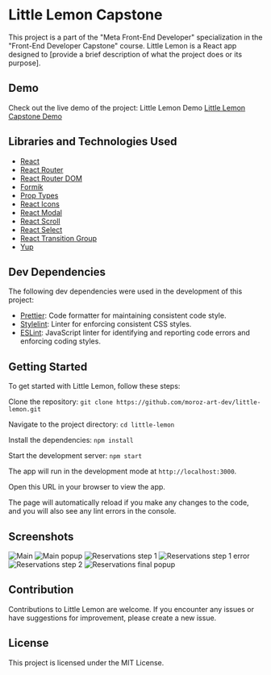 # Little Lemon Capstone

This project is a part of the "Meta Front-End Developer" specialization in the "Front-End Developer Capstone" course.
Little Lemon is a React app designed to [provide a brief description of what the project does or its purpose].

## Demo

Check out the live demo of the project: Little Lemon Demo [Little Lemon Capstone Demo](https://moroz-art-dev.github.io/little-lemon/)

## Libraries and Technologies Used

- [React](https://reactjs.org/)
- [React Router](https://reactrouter.com/)
- [React Router DOM](https://reactrouter.com/web/guides/quick-start)
- [Formik](https://formik.org/)
- [Prop Types](https://www.npmjs.com/package/prop-types)
- [React Icons](https://react-icons.github.io/react-icons/)
- [React Modal](https://www.npmjs.com/package/react-modal)
- [React Scroll](https://www.npmjs.com/package/react-scroll)
- [React Select](https://react-select.com/home)
- [React Transition Group](http://reactcommunity.org/react-transition-group/)
- [Yup](https://www.npmjs.com/package/yup)

## Dev Dependencies

The following dev dependencies were used in the development of this project:

- [Prettier](https://www.npmjs.com/package/prettier): Code formatter for maintaining consistent code style.
- [Stylelint](https://www.npmjs.com/package/stylelint): Linter for enforcing consistent CSS styles.
- [ESLint](https://www.npmjs.com/package/eslint): JavaScript linter for identifying and reporting code errors and enforcing coding styles.

## Getting Started

To get started with Little Lemon, follow these steps:

Clone the repository: `git clone https://github.com/moroz-art-dev/little-lemon.git`

Navigate to the project directory: `cd little-lemon`

Install the dependencies: `npm install`

Start the development server: `npm start`

The app will run in the development mode at `http://localhost:3000`.

Open this URL in your browser to view the app.

The page will automatically reload if you make any changes to the code, and you will also see any lint errors in the console.

## Screenshots

![Main](screenshots/screenshot_1.png)
![Main popup](screenshots/screenshot_2.png)
![Reservations step 1](screenshots/screenshot_3.png)
![Reservations step 1 error](screenshots/screenshot_4.png)
![Reservations step 2](screenshots/screenshot_5.png)
![Reservations final popup](screenshots/screenshot_6.png)

## Contribution

Contributions to Little Lemon are welcome.
If you encounter any issues or have suggestions for improvement, please create a new issue.

## License

This project is licensed under the MIT License.
